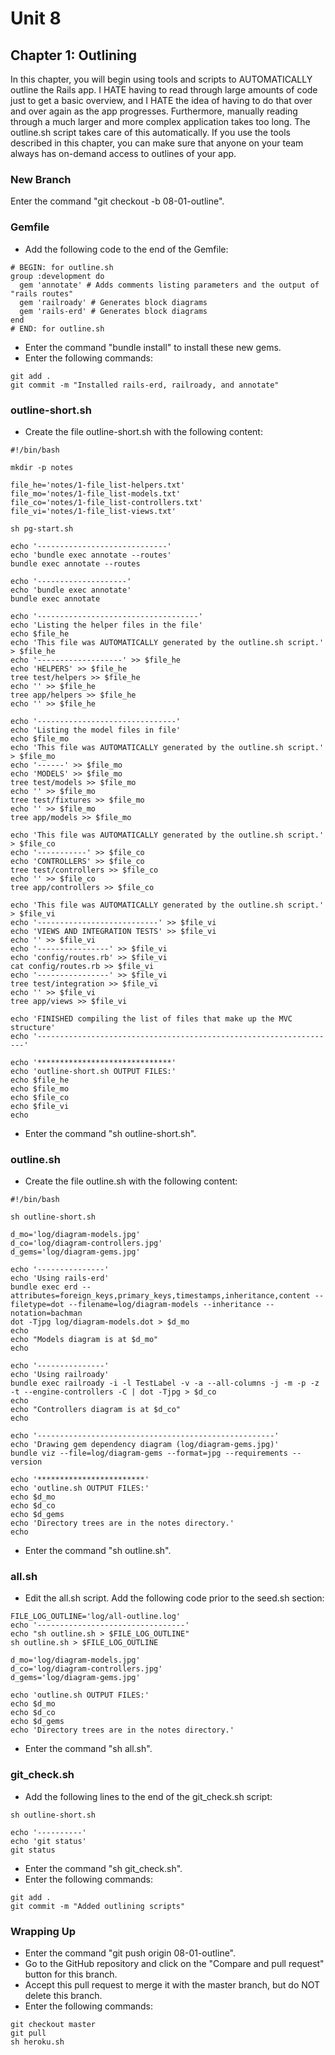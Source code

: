 # Unit 8
## Chapter 1: Outlining

In this chapter, you will begin using tools and scripts to AUTOMATICALLY outline the Rails app.  I HATE having to read through large amounts of code just to get a basic overview, and I HATE the idea of having to do that over and over again as the app progresses.  Furthermore, manually reading through a much larger and more complex application takes too long.  The outline.sh script takes care of this automatically.  If you use the tools described in this chapter, you can make sure that anyone on your team always has on-demand access to outlines of your app.

### New Branch
Enter the command "git checkout -b 08-01-outline".

### Gemfile
* Add the following code to the end of the Gemfile:
```
# BEGIN: for outline.sh
group :development do
  gem 'annotate' # Adds comments listing parameters and the output of "rails routes"
  gem 'railroady' # Generates block diagrams
  gem 'rails-erd' # Generates block diagrams
end
# END: for outline.sh
```
* Enter the command "bundle install" to install these new gems.
* Enter the following commands:
```
git add .
git commit -m "Installed rails-erd, railroady, and annotate"
```
### outline-short.sh
* Create the file outline-short.sh with the following content:
```
#!/bin/bash

mkdir -p notes

file_he='notes/1-file_list-helpers.txt'
file_mo='notes/1-file_list-models.txt'
file_co='notes/1-file_list-controllers.txt'
file_vi='notes/1-file_list-views.txt'

sh pg-start.sh

echo '-----------------------------'
echo 'bundle exec annotate --routes'
bundle exec annotate --routes

echo '--------------------'
echo 'bundle exec annotate'
bundle exec annotate

echo '------------------------------------'
echo 'Listing the helper files in the file'
echo $file_he
echo 'This file was AUTOMATICALLY generated by the outline.sh script.' > $file_he
echo '-------------------' >> $file_he
echo 'HELPERS' >> $file_he
tree test/helpers >> $file_he
echo '' >> $file_he
tree app/helpers >> $file_he
echo '' >> $file_he

echo '-------------------------------'
echo 'Listing the model files in file'
echo $file_mo
echo 'This file was AUTOMATICALLY generated by the outline.sh script.' > $file_mo
echo '------' >> $file_mo
echo 'MODELS' >> $file_mo
tree test/models >> $file_mo
echo '' >> $file_mo
tree test/fixtures >> $file_mo
echo '' >> $file_mo
tree app/models >> $file_mo

echo 'This file was AUTOMATICALLY generated by the outline.sh script.' > $file_co
echo '-----------' >> $file_co
echo 'CONTROLLERS' >> $file_co
tree test/controllers >> $file_co
echo '' >> $file_co
tree app/controllers >> $file_co

echo 'This file was AUTOMATICALLY generated by the outline.sh script.' > $file_vi
echo '---------------------------' >> $file_vi
echo 'VIEWS AND INTEGRATION TESTS' >> $file_vi
echo '' >> $file_vi
echo '----------------' >> $file_vi
echo 'config/routes.rb' >> $file_vi
cat config/routes.rb >> $file_vi
echo '----------------' >> $file_vi
tree test/integration >> $file_vi
echo '' >> $file_vi
tree app/views >> $file_vi

echo 'FINISHED compiling the list of files that make up the MVC structure'
echo '-------------------------------------------------------------------'

echo '******************************'
echo 'outline-short.sh OUTPUT FILES:'
echo $file_he
echo $file_mo
echo $file_co
echo $file_vi
echo
```
* Enter the command "sh outline-short.sh".

### outline.sh
* Create the file outline.sh with the following content:
```
#!/bin/bash

sh outline-short.sh

d_mo='log/diagram-models.jpg'
d_co='log/diagram-controllers.jpg'
d_gems='log/diagram-gems.jpg'

echo '---------------'
echo 'Using rails-erd'
bundle exec erd --attributes=foreign_keys,primary_keys,timestamps,inheritance,content --filetype=dot --filename=log/diagram-models --inheritance --notation=bachman
dot -Tjpg log/diagram-models.dot > $d_mo
echo
echo "Models diagram is at $d_mo"
echo

echo '---------------'
echo 'Using railroady'
bundle exec railroady -i -l TestLabel -v -a --all-columns -j -m -p -z -t --engine-controllers -C | dot -Tjpg > $d_co
echo
echo "Controllers diagram is at $d_co"
echo

echo '-----------------------------------------------------'
echo 'Drawing gem dependency diagram (log/diagram-gems.jpg)'
bundle viz --file=log/diagram-gems --format=jpg --requirements --version

echo '************************'
echo 'outline.sh OUTPUT FILES:'
echo $d_mo
echo $d_co
echo $d_gems
echo 'Directory trees are in the notes directory.'
echo
```
* Enter the command "sh outline.sh".

### all.sh
* Edit the all.sh script.  Add the following code prior to the seed.sh section:
```
FILE_LOG_OUTLINE='log/all-outline.log'
echo '---------------------------------'
echo "sh outline.sh > $FILE_LOG_OUTLINE"
sh outline.sh > $FILE_LOG_OUTLINE

d_mo='log/diagram-models.jpg'
d_co='log/diagram-controllers.jpg'
d_gems='log/diagram-gems.jpg'

echo 'outline.sh OUTPUT FILES:'
echo $d_mo
echo $d_co
echo $d_gems
echo 'Directory trees are in the notes directory.'
```
* Enter the command "sh all.sh".

### git_check.sh
* Add the following lines to the end of the git_check.sh script:
```
sh outline-short.sh

echo '----------'
echo 'git status'
git status
```
* Enter the command "sh git_check.sh".
* Enter the following commands:
```
git add .
git commit -m "Added outlining scripts"
```

### Wrapping Up
* Enter the command "git push origin 08-01-outline".
* Go to the GitHub repository and click on the "Compare and pull request" button for this branch.
* Accept this pull request to merge it with the master branch, but do NOT delete this branch.
* Enter the following commands:
```
git checkout master
git pull
sh heroku.sh
```
